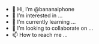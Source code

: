 - 👋 Hi, I’m @bananaiphone
- 👀 I’m interested in ...
- 🌱 I’m currently learning ...
- 💞️ I’m looking to collaborate on ...
- 📫 How to reach me ...

<!---
bananaiphone/bananaiphone is a ✨ special ✨ repository because its `README.md` (this file) appears on your GitHub profile.
You can click the Preview link to take a look at your changes.
--->
